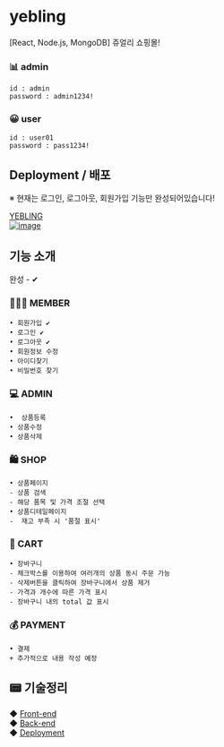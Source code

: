 # yebling
[React, Node.js, MongoDB] 쥬얼리 쇼핑몰!

### 📊 admin
```
id : admin
password : admin1234!
```
### 😀 user
```
id : user01
password : pass1234!
```
## Deployment / 배포
※ 현재는 로그인, 로그아웃, 회원가입 기능만 완성되어있습니다! <br>

[YEBLING<br>
![image](https://user-images.githubusercontent.com/59958929/131241441-0aa12cef-57a7-4d43-9b7b-5b823b32b48a.png)](https://yebling.netlify.app/)

## 기능 소개
완성 - ✔ 

### 🙋🏻‍♀️ MEMBER
```
• 회원가입 ✔
• 로그인 ✔
• 로그아웃 ✔
• 회원정보 수정
• 아이디찾기
• 비밀번호 찾기
```
### 💻 ADMIN
```
•  상품등록
• 상품수정
• 상품삭제
```
###  🛍️ SHOP
```
• 상품페이지
- 상품 검색
- 해당 품목 및 가격 조절 선택
• 상품디테일페이지
-  재고 부족 시 '품절 표시'
```
### 🛒 CART
```
• 장바구니
- 체크박스를 이용하여 여러개의 상품 동시 주문 가능 
- 삭제버튼을 클릭하여 장바구니에서 상품 제거 
- 가격과 개수에 따른 가격 표시 
- 장바구니 내의 total 값 표시 
```
### 💰 PAYMENT
```
• 결제
+ 추가적으로 내용 작성 예정
```

## 📟 기술정리

◆ [Front-end](./docs/front.md)</br>
◆ [Back-end](./docs/back.md)</br>
◆ [Deployment](./docs/deployment.md)

